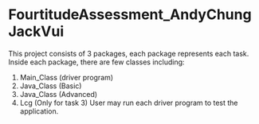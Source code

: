 # FourtitudeAssessment_AndyChungJackVui
This project consists of 3 packages, each package represents each task.
Inside each package, there are few classes including:
1. Main_Class (driver program)
2. Java_Class (Basic)
3. Java_Class (Advanced)
4. Lcg (Only for task 3)
User may run each driver program to test the application.
